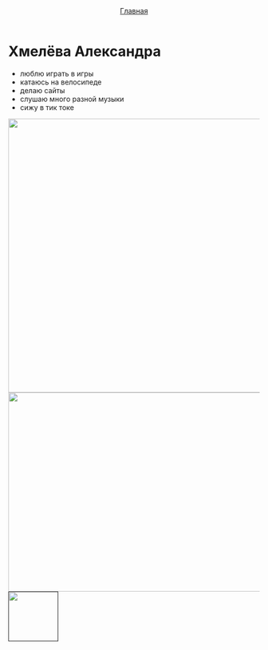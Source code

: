 <html>
  <head>
    <title>Обо мне</title>
    <link rel="stylesheet" href="style.css"/>
  </head>
  <body>
    <header>
      <a class="link-header" href="index.html">Главная</a>
    </header>
    <main>
      <h1>Хмелёва Александра</h1>
      <ul>
        <li>люблю играть в игры</li>
        <li>катаюсь на велосипеде</li>
        <li>делаю сайты</li>
        <li>слушаю много разной музыки</li>
        <li> сижу в тик токе</li>
      </ul>
      <img src="https://learn.algoritmika.org/uploads/2021/04/sky-1871753_1280%201_0_1618254989.png" width="650px" height="550px"/>
      <img src="https://encrypted-tbn0.gstatic.com/images?q=tbn:ANd9GcR-qJCovixDrDp8dijfUAzQg-SKaYW7ALDSJQ&s" width="650px" height="400px"/>
    </main>
    <footer>
      <a class="social" href=""><img src="https://encrypted-tbn0.gstatic.com/images?q=tbn:ANd9GcT70uRMGMYo2eIbzt5kJAkx7E-oO5bPNZOxfQ&s" width="100px" height="100px"/></a>
    </footer>
  </body>
</html>
